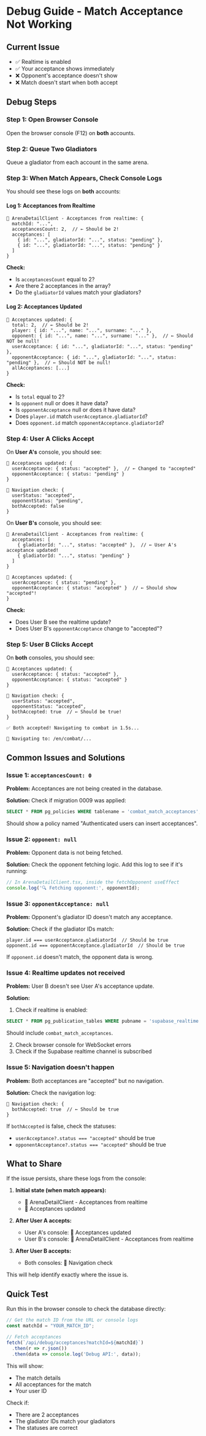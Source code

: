 # Debug Guide - Match Acceptance Not Working

## Current Issue

- ✅ Realtime is enabled
- ✅ Your acceptance shows immediately
- ❌ Opponent's acceptance doesn't show
- ❌ Match doesn't start when both accept

## Debug Steps

### Step 1: Open Browser Console

Open the browser console (F12) on **both** accounts.

### Step 2: Queue Two Gladiators

Queue a gladiator from each account in the same arena.

### Step 3: When Match Appears, Check Console Logs

You should see these logs on **both** accounts:

#### Log 1: Acceptances from Realtime
```
📡 ArenaDetailClient - Acceptances from realtime: {
  matchId: "...",
  acceptancesCount: 2,  // ← Should be 2!
  acceptances: [
    { id: "...", gladiatorId: "...", status: "pending" },
    { id: "...", gladiatorId: "...", status: "pending" }
  ]
}
```

**Check:**
- Is `acceptancesCount` equal to 2?
- Are there 2 acceptances in the array?
- Do the `gladiatorId` values match your gladiators?

#### Log 2: Acceptances Updated
```
🔄 Acceptances updated: {
  total: 2,  // ← Should be 2!
  player: { id: "...", name: "...", surname: "..." },
  opponent: { id: "...", name: "...", surname: "..." },  // ← Should NOT be null!
  userAcceptance: { id: "...", gladiatorId: "...", status: "pending" },
  opponentAcceptance: { id: "...", gladiatorId: "...", status: "pending" },  // ← Should NOT be null!
  allAcceptances: [...]
}
```

**Check:**
- Is `total` equal to 2?
- Is `opponent` null or does it have data?
- Is `opponentAcceptance` null or does it have data?
- Does `player.id` match `userAcceptance.gladiatorId`?
- Does `opponent.id` match `opponentAcceptance.gladiatorId`?

### Step 4: User A Clicks Accept

On **User A's** console, you should see:

```
🔄 Acceptances updated: {
  userAcceptance: { status: "accepted" },  // ← Changed to "accepted"
  opponentAcceptance: { status: "pending" }
}

🚀 Navigation check: {
  userStatus: "accepted",
  opponentStatus: "pending",
  bothAccepted: false
}
```

On **User B's** console, you should see:

```
📡 ArenaDetailClient - Acceptances from realtime: {
  acceptances: [
    { gladiatorId: "...", status: "accepted" },  // ← User A's acceptance updated!
    { gladiatorId: "...", status: "pending" }
  ]
}

🔄 Acceptances updated: {
  userAcceptance: { status: "pending" },
  opponentAcceptance: { status: "accepted" }  // ← Should show "accepted"!
}
```

**Check:**
- Does User B see the realtime update?
- Does User B's `opponentAcceptance` change to "accepted"?

### Step 5: User B Clicks Accept

On **both** consoles, you should see:

```
🔄 Acceptances updated: {
  userAcceptance: { status: "accepted" },
  opponentAcceptance: { status: "accepted" }
}

🚀 Navigation check: {
  userStatus: "accepted",
  opponentStatus: "accepted",
  bothAccepted: true  // ← Should be true!
}

✅ Both accepted! Navigating to combat in 1.5s...

🎯 Navigating to: /en/combat/...
```

## Common Issues and Solutions

### Issue 1: `acceptancesCount: 0`

**Problem:** Acceptances are not being created in the database.

**Solution:** Check if migration 0009 was applied:
```sql
SELECT * FROM pg_policies WHERE tablename = 'combat_match_acceptances';
```

Should show a policy named "Authenticated users can insert acceptances".

### Issue 2: `opponent: null`

**Problem:** Opponent data is not being fetched.

**Solution:** Check the opponent fetching logic. Add this log to see if it's running:
```typescript
// In ArenaDetailClient.tsx, inside the fetchOpponent useEffect
console.log('🔍 Fetching opponent:', opponentId);
```

### Issue 3: `opponentAcceptance: null`

**Problem:** Opponent's gladiator ID doesn't match any acceptance.

**Solution:** Check if the gladiator IDs match:
```
player.id === userAcceptance.gladiatorId  // Should be true
opponent.id === opponentAcceptance.gladiatorId  // Should be true
```

If `opponent.id` doesn't match, the opponent data is wrong.

### Issue 4: Realtime updates not received

**Problem:** User B doesn't see User A's acceptance update.

**Solution:** 
1. Check if realtime is enabled:
```sql
SELECT * FROM pg_publication_tables WHERE pubname = 'supabase_realtime';
```

Should include `combat_match_acceptances`.

2. Check browser console for WebSocket errors
3. Check if the Supabase realtime channel is subscribed

### Issue 5: Navigation doesn't happen

**Problem:** Both acceptances are "accepted" but no navigation.

**Solution:** Check the navigation log:
```
🚀 Navigation check: {
  bothAccepted: true  // ← Should be true
}
```

If `bothAccepted` is false, check the statuses:
- `userAcceptance?.status === "accepted"` should be true
- `opponentAcceptance?.status === "accepted"` should be true

## What to Share

If the issue persists, share these logs from the console:

1. **Initial state (when match appears):**
   - 📡 ArenaDetailClient - Acceptances from realtime
   - 🔄 Acceptances updated

2. **After User A accepts:**
   - User A's console: 🔄 Acceptances updated
   - User B's console: 📡 ArenaDetailClient - Acceptances from realtime

3. **After User B accepts:**
   - Both consoles: 🚀 Navigation check

This will help identify exactly where the issue is.

## Quick Test

Run this in the browser console to check the database directly:

```javascript
// Get the match ID from the URL or console logs
const matchId = "YOUR_MATCH_ID";

// Fetch acceptances
fetch(`/api/debug/acceptances?matchId=${matchId}`)
  .then(r => r.json())
  .then(data => console.log('Debug API:', data));
```

This will show:
- The match details
- All acceptances for the match
- Your user ID

Check if:
- There are 2 acceptances
- The gladiator IDs match your gladiators
- The statuses are correct

